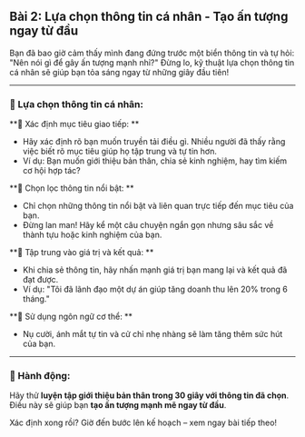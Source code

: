 ## Bài 2: Lựa chọn thông tin cá nhân - Tạo ấn tượng ngay từ đầu  

Bạn đã bao giờ cảm thấy mình đang đứng trước một biển thông tin và tự hỏi: "Nên nói gì để gây ấn tượng mạnh nhỉ?" Đừng lo, kỹ thuật lựa chọn thông tin cá nhân sẽ giúp bạn tỏa sáng ngay từ những giây đầu tiên!  

---

### 📌 Lựa chọn thông tin cá nhân:  

**🔹 Xác định mục tiêu giao tiếp:  **  
- Hãy xác định rõ bạn muốn truyền tải điều gì. Nhiều người đã thấy rằng việc biết rõ mục tiêu giúp họ tập trung và tự tin hơn.  
- Ví dụ: Bạn muốn giới thiệu bản thân, chia sẻ kinh nghiệm, hay tìm kiếm cơ hội hợp tác?  

**🔹 Chọn lọc thông tin nổi bật:  **  
- Chỉ chọn những thông tin nổi bật và liên quan trực tiếp đến mục tiêu của bạn.  
- Đừng lan man! Hãy kể một câu chuyện ngắn gọn nhưng sâu sắc về thành tựu hoặc kinh nghiệm của bạn.  

**🔹 Tập trung vào giá trị và kết quả:  **  
- Khi chia sẻ thông tin, hãy nhấn mạnh giá trị bạn mang lại và kết quả đã đạt được.  
- Ví dụ: "Tôi đã lãnh đạo một dự án giúp tăng doanh thu lên 20% trong 6 tháng."  

**🔹 Sử dụng ngôn ngữ cơ thể:  **  
- Nụ cười, ánh mắt tự tin và cử chỉ nhẹ nhàng sẽ làm tăng thêm sức hút của bạn.  

---

### 🚀 Hành động:  

Hãy thử **luyện tập giới thiệu bản thân trong 30 giây với thông tin đã chọn**.  
Điều này sẽ giúp bạn **tạo ấn tượng mạnh mẽ ngay từ đầu**.  

Xác định xong rồi? Giờ đến bước lên kế hoạch – xem ngay bài tiếp theo!  